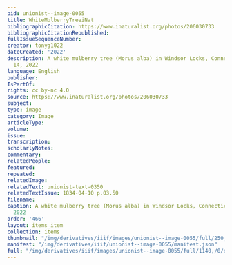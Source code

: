 ```yaml
---
pid: unionist--image-0055
title: WhiteMulberryTreeiNat
bibliographicCitation: https://www.inaturalist.org/photos/206030733
bibliographicCitationRepublished: 
fullIssueSequenceNumber: 
creator: tonyg1022
dateCreated: '2022'
description: A white mulberry tree (Morus alba) in Windsor Locks, Connecticut, June
  14, 2022
language: English
publisher: 
IsPartOf: 
rights: cc by-nc 4.0
source: https://www.inaturalist.org/photos/206030733
subject: 
type: image
category: Image
articleType: 
volume: 
issue: 
transcription: 
scholarlyNotes: 
commentary: 
relatedPeople: 
featured: 
repeated: 
relatedImage: 
relatedText: unionist-text-0350
relatedTextIssue: 1834-04-10 p.03.50
filename: 
caption: A white mulberry tree (Morus alba) in Windsor Locks, Connecticut, June 14,
  2022
order: '466'
layout: items_item
collection: items
thumbnail: "/img/derivatives/iiif/images/unionist--image-0055/full/250,/0/default.jpg"
manifest: "/img/derivatives/iiif/unionist--image-0055/manifest.json"
full: "/img/derivatives/iiif/images/unionist--image-0055/full/1140,/0/default.jpg"
---
```

